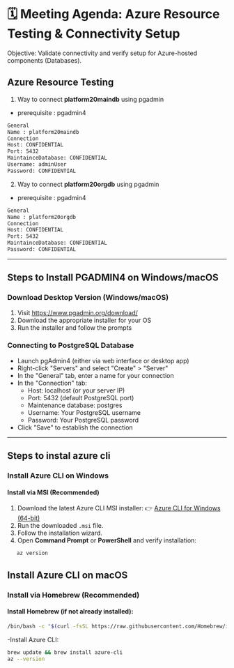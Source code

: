 # 🗓️ Meeting Agenda: Azure Resource Testing & Connectivity Setup

Objective: Validate connectivity and verify setup for Azure-hosted components (Databases).

## Azure Resource Testing
1. Way to connect **platform20maindb** using pgadmin
- prerequisite : pgadmin4
```sh
General
Name : platform20maindb
Connection
Host: CONFIDENTIAL
Port: 5432
MaintainceDatabase: CONFIDENTIAL
Username: adminUser
Password: CONFIDENTIAL
```
2. Way to connect **platform20orgdb** using pgadmin
- prerequisite : pgadmin4
```sh
General 
Name : platform20orgdb
Connection
Host: CONFIDENTIAL
Port: 5432
MaintainceDatabase: CONFIDENTIAL
Password: CONFIDENTIAL
```

---
## Steps to Install PGADMIN4 on Windows/macOS
### Download Desktop Version (Windows/macOS)
1. Visit https://www.pgadmin.org/download/
2. Download the appropriate installer for your OS
3. Run the installer and follow the prompts
### Connecting to PostgreSQL Database
- Launch pgAdmin4 (either via web interface or desktop app)
- Right-click "Servers" and select "Create" > "Server"
- In the "General" tab, enter a name for your connection
- In the "Connection" tab:
    - Host: localhost (or your server IP)
    - Port: 5432 (default PostgreSQL port)
    - Maintenance database: postgres
    - Username: Your PostgreSQL username
    - Password: Your PostgreSQL password
- Click "Save" to establish the connection
---
## Steps to instal azure cli
### Install Azure CLI on Windows
#### Install via MSI (Recommended)
1. Download the latest Azure CLI MSI installer:
   👉 [Azure CLI for Windows (64-bit)](https://aka.ms/installazurecliwindows)
2. Run the downloaded `.msi` file.
3. Follow the installation wizard.
4. Open **Command Prompt** or **PowerShell** and verify installation:

```bash
   az version
```
## Install Azure CLI on macOS
###  Install via Homebrew (Recommended)
#### Install Homebrew (if not already installed):
```sh
/bin/bash -c "$(curl -fsSL https://raw.githubusercontent.com/Homebrew/install/HEAD/install.sh)"
```
-Install Azure CLI: 
```sh
brew update && brew install azure-cli
az --version
```

